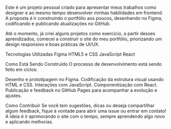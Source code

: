 Este é um projeto pessoal criado para apresentar meus trabalhos como designer e ao mesmo tempo desenvolver minhas habilidades em frontend. A proposta é ir construindo o portfólio aos poucos, desenhando no Figma, codificando e publicando atualizações no GitHub.

Até o momento, já criei alguns projetos como exercício, a partir desses aprendizados, comecei a construir o site do meu portfólio, priorizando um design responsivo e boas práticas de UI/UX.

Tecnologias Utilizadas
Figma
HTML5 e CSS
JavaScript
React

Como Está Sendo Construído
O processo de desenvolvimento está sendo feito em ciclos:

Desenho e prototipagem no Figma.
Codificação da estrutura visual usando HTML e CSS.
Interações com JavaScript.
Componentização com React.
Publicação e feedback no GitHub Pages para acompanhar a evolução e ajustes.

Como Contribuir
Se você tem sugestões, dicas ou deseja compartilhar algum feedback, fique à vontade para abrir uma issue ou entrar em contato! A ideia é ir aprimorando o site com o tempo, sempre aprendendo algo novo e aplicando melhorias.
